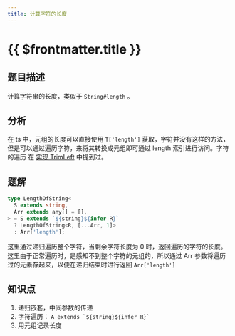 ```yaml
---
title: 计算字符的长度
---
```


# {{ $frontmatter.title }}

## 题目描述

计算字符串的长度，类似于 `String#length` 。

## 分析

在 ts 中，元组的长度可以直接使用 `T['length']` 获取，字符并没有这样的方法，但是可以通过遍历字符，来将其转换成元组即可通过 length 索引进行访问。字符的遍历 在 [实现 TrimLeft](/medium/实现TrimLeft.md) 中提到过。

## 题解

```ts
type LengthOfString<
  S extends string,
  Arr extends any[] = [],
> = S extends `${string}${infer R}`
  ? LengthOfString<R, [...Arr, 1]>
  : Arr['length'];
```

这里通过递归遍历整个字符，当剩余字符长度为 0 时，返回遍历的字符的长度。这里由于正常遍历时，是感知不到整个字符的元组的，所以通过 Arr 参数将遍历过的元素存起来，以便在递归结束时进行返回 `Arr['length']`

## 知识点

1. 递归嵌套，中间参数的传递
2. 字符遍历： `` A extends `${string}${infer R}`  ``
3. 用元组记录长度